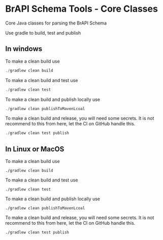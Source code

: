 # BrAPI Schema Tools - Core Classes

Core Java classes for parsing the BrAPI Schema

Use gradle to build, test and publish


## In windows

To make a clean build use
```powershell
./gradlew clean build
```

To make a clean build and test use
```powershell
./gradlew clean test
```

To make a clean build and publish locally use
```powershell
./gradlew clean publishToMavenLcoal
```

To make a clean build and release, you will need some secrets. 
It is not recommend to this from here, 
let the CI on GitHub handle this. 

```powershell
./gradlew clean test publish
```

## In Linux or MacOS

To make a clean build use
```shell
./gradlew clean build
```

To make a clean build and test use
```shell
./gradlew clean test
```

To make a clean build and publish locally use
```shell
./gradlew clean publishToMavenLcoal
```

To make a clean build and release, you will need some secrets.
It is not recommend to this from here,
let the CI on GitHub handle this.

```shell
./gradlew clean test publish
```
